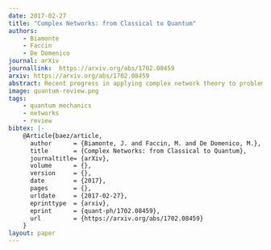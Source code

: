```yaml
---
date: 2017-02-27 
title: "Complex Networks: from Classical to Quantum"
authors:
    - Biamonte
    - Faccin
    - De Domenico
journal: arXiv
journallink:  https://arxiv.org/abs/1702.08459
arxiv: https://arxiv.org/abs/1702.08459
abstract: Recent progress in applying complex network theory to problems faced in quantum information and computation has resulted in a beneficial crossover between two fields. Complex network methods have successfully been used to characterize quantum walk and transport models, entangled communication networks, graph theoretic models of emergent space-time and in detecting community structure in quantum systems. Information physics is setting the stage for a theory of complex and networked systems with quantum information-inspired methods appearing in complex network science, including information-theoretic distance and correlation measures for network characterization. Novel quantum induced effects have been predicted in random graphs---where edges represent entangled links---and quantum computer algorithms have recently been proposed to offer super-polynomial enhancement for several network and graph theoretic problems. Here we review the results at the cutting edge, pinpointing the similarities and reconciling the differences found in the series of results at the intersection of these two fields. 
image: quantum-review.png 
tags:
    - quantum mechanics
    - networks 
    - review
bibtex: |-
    @Article{baez/article,
      author      = {Biamonte, J. and Faccin, M. and De Domenico, M.},
      title       = {Complex Networks: from Classical to Quantum},
      journaltitle= {arXiv},
      volume      = {},
      version     = {},
      date        = {2017},
      pages       = {},
      urldate     = {2017-02-27},
      eprinttype  = {arxiv},
      eprint      = {quant-ph/1702.08459},
      url         = {https://arxiv.org/abs/1702.08459}
    }
layout: paper
---
```


